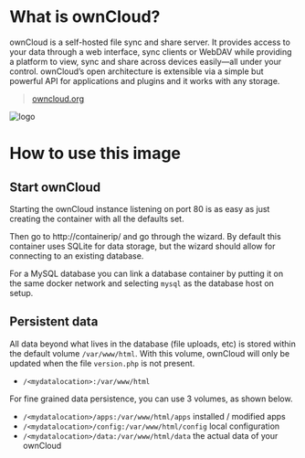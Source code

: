 # What is ownCloud?

ownCloud is a self-hosted file sync and share server. It provides access to your data through a web interface, sync clients or WebDAV while providing a platform to view, sync and share across devices easily—all under your control. ownCloud’s open architecture is extensible via a simple but powerful API for applications and plugins and it works with any storage.

> [owncloud.org](https://owncloud.org/)

![logo](https://raw.githubusercontent.com/docker-library/docs/9d36b4ed7cabc35dbd3849272ba2bd7abe482172/owncloud/logo.png)

# How to use this image

## Start ownCloud

Starting the ownCloud instance listening on port 80 is as easy as just creating the container with all the defaults set.

Then go to http://containerip/ and go through the wizard. By default this container uses SQLite for data storage, but the wizard should allow for connecting to an existing database.

For a MySQL database you can link a database container by putting it on the same docker network and selecting `mysql` as the database host on setup.

## Persistent data

All data beyond what lives in the database (file uploads, etc) is stored within the default volume `/var/www/html`. With this volume, ownCloud will only be updated when the file `version.php` is not present.

-	`/<mydatalocation>:/var/www/html`

For fine grained data persistence, you can use 3 volumes, as shown below.

-	`/<mydatalocation>/apps:/var/www/html/apps` installed / modified apps
-	`/<mydatalocation>/config:/var/www/html/config` local configuration
-	`/<mydatalocation>/data:/var/www/html/data` the actual data of your ownCloud

